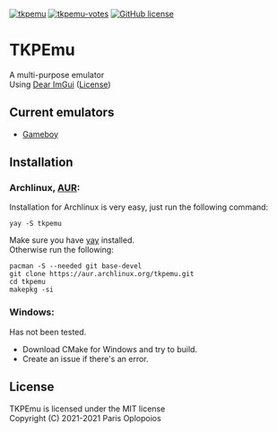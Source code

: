 [![tkpemu](https://img.shields.io/aur/version/tkpemu?color=1793d1&label=yay&logo=arch-linux&style=for-the-badge)](https://aur.archlinux.org/packages/tkpemu)
[![tkpemu-votes](https://img.shields.io/aur/votes/tkpemu?color=333333&style=for-the-badge)](https://aur.archlinux.org/packages/tkpemu)
[![GitHub license](https://img.shields.io/github/license/offtkp/tkpemu?color=333333&style=for-the-badge)](https://github.com/offtkp/tkpemu/blob/master/LICENSE)
# TKPEmu
A multi-purpose emulator    
Using [Dear ImGui](https://github.com/ocornut/imgui) ([License](https://raw.githubusercontent.com/ocornut/imgui/master/LICENSE.txt))

## Current emulators
- [Gameboy](https://github.com/OFFTKP/TKPEmu/tree/master/TKPEmu/gb_tkp)

## Installation
### Archlinux, [AUR](https://aur.archlinux.org/packages/tkpemu/):
Installation for Archlinux is very easy, just run the following command:    
```
yay -S tkpemu
```   
Make sure you have [yay](https://github.com/Jguer/yay) installed.    
Otherwise run the following:    
```
pacman -S --needed git base-devel
git clone https://aur.archlinux.org/tkpemu.git
cd tkpemu
makepkg -si
```

### Windows:
Has not been tested.    
 - Download CMake for Windows and try to build.    
 - Create an issue if there's an error.

## License
TKPEmu is licensed under the MIT license    
Copyright (C) 2021-2021 Paris Oplopoios
